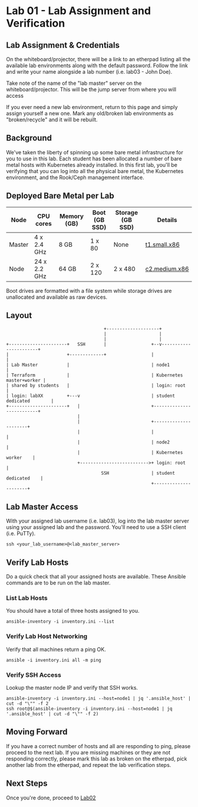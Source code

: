 # Lab 01 - Lab Assignment and Verification

## Lab Assignment & Credentials

On the whiteboard/projector, there will be a link to an etherpad listing all the available lab environments along with the default password. Follow the link and write your name alongside a lab number (i.e. lab03 - John Doe).

Take note of the name of the "lab master" server on the whiteboard/projector. This will be the jump server from where you will access

If you ever need a new lab environment, return to this page and simply assign yourself a new one. Mark any old/broken lab environments as "broken/recycle" and it will be rebuilt.


## Background

We've taken the liberty of spinning up some bare metal infrastructure for you to use in this lab.
Each student has been allocated a number of bare metal hosts with Kubernetes already installed.
In this first lab, you'll be verifying that you can log into all the physical bare metal, the
Kubernetes environment, and the Rook/Ceph management interface.

## Deployed Bare Metal per Lab

| Node     | CPU cores      | Memory (GB) | Boot (GB SSD) | Storage (GB SSD) | Details
|----------|----------------|-------------|---------------|------------------|---------
| Master   | 4 x 2.4 GHz    | 8 GB        | 1 x 80        | None             |[t1.small.x86](https://www.packet.com/cloud/servers/t1-small/)
| Node     | 24 x 2.2 GHz   | 64 GB       | 2 x 120       | 2 x 480          |[c2.medium.x86](https://www.packet.com/cloud/servers/c2-medium-epyc/)


Boot drives are formatted with a file system while storage drives are unallocated and available as raw devices.

## Layout

```
                                     +--------------------+
                                     |                    |
                                     |                    |
+----------------------+   SSH       |                 +--v-----------------------+
|                      +-------------+                 |                          |
| Lab Master           |                               | node1                    |
| Terraform            |                               | Kubernetes master+worker |
| shared by students   |                               | login: root              |
| login: labXX         +---v                           | student dedicated        |
+----------------------+   |                           +--------------------------+
                           |
                           |                           +----------------------+
                           |                           |                      |
                           |                           | node2                |
                           |                           | Kubernetes worker    |
                           +-------------------------->+ login: root          |
                                    SSH                | student dedicated    |
                                                       +----------------------+
```


## Lab Master Access

With your assigned lab username (i.e. lab03), log into the lab master server using your assigned lab and the password. You'll need to use a SSH client (i.e. PuTTy).

```
ssh <your_lab_username>@<lab_master_server>
```

## Verify Lab Hosts

Do a quick check that all your assigned hosts are available. These Ansible commands are to be run on the lab master.

### List Lab Hosts

You should have a total of three hosts assigned to you.
```
ansible-inventory -i inventory.ini --list
```

### Verify Lab Host Networking

Verify that all machines return a ping OK.
```
ansible -i inventory.ini all -m ping
```

### Verify SSH Access

Lookup the master node IP and verify that SSH works.
```
ansible-inventory -i inventory.ini --host=node1 | jq '.ansible_host' | cut -d "\"" -f 2
ssh root@$(ansible-inventory -i inventory.ini --host=node1 | jq '.ansible_host' | cut -d "\"" -f 2)
```

## Moving Forward

If you have a correct number of hosts and all are responding to ping, please proceed to the next lab. If you are missing machines or they are not responding correctly, please mark this lab as broken on the etherpad, pick another lab from the etherpad, and repeat the lab verification steps.

## Next Steps

Once you're done, proceed to [Lab02](Lab02.md)
